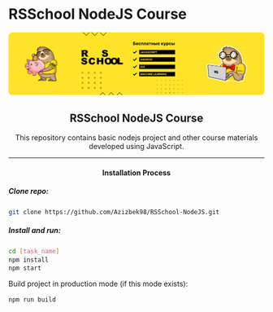 # RSSchool NodeJS Course

![Banner Image](./banner.png "Banner Image")

<h2 align="center">RSSchool NodeJS Course</h2>

<p align="center">This repository contains basic nodejs project and other course materials developed using JavaScript.</p>

<hr />

<h4 align="center">Installation Process</h4>

##### Clone repo:

```bash
git clone https://github.com/Azizbek98/RSSchool-NodeJS.git
```

##### Install and run:

```bash
cd [task_name]
npm install
npm start
```

Build project in production mode (if this mode exists):

```bash
npm run build
```
